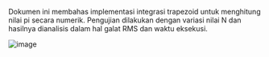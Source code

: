Dokumen ini membahas implementasi integrasi trapezoid untuk menghitung nilai pi secara numerik. Pengujian dilakukan dengan variasi nilai N dan hasilnya dianalisis dalam hal galat RMS dan waktu eksekusi.

![image](https://github.com/Nicolauzzz/-Implementasi-Integrasi-Numerik-untuk-Menghitung-Estimasi-nilai-Pi/assets/129579744/318e7d2c-c75c-409f-b7ed-a022320c26d9)
